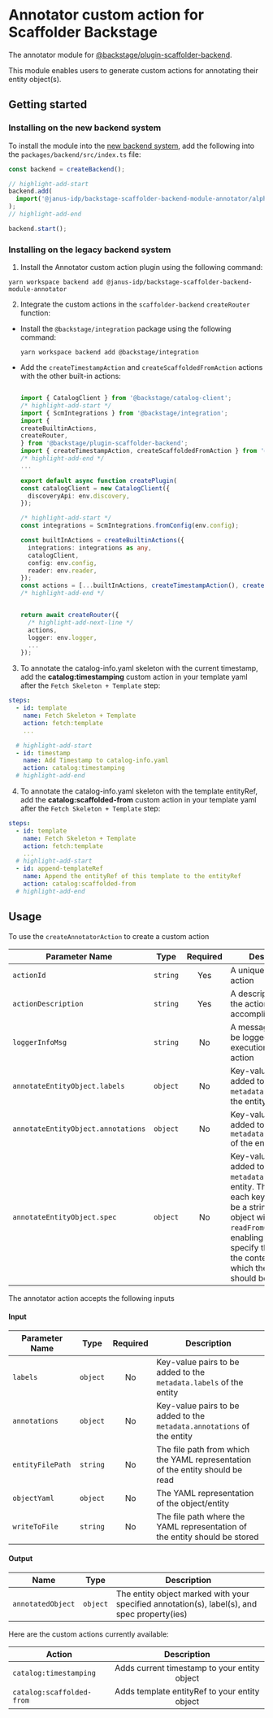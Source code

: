 # Annotator custom action for Scaffolder Backstage

The annotator module for [@backstage/plugin-scaffolder-backend](https://www.npmjs.com/package/@backstage/plugin-scaffolder-backend).

This module enables users to generate custom actions for annotating their entity object(s).

## Getting started

### Installing on the new backend system

To install the module into the [new backend system](https://backstage.io/docs/backend-system/), add the following into the `packages/backend/src/index.ts` file:

```ts title="packages/backend/src/index.ts
const backend = createBackend();

// highlight-add-start
backend.add(
  import('@janus-idp/backstage-scaffolder-backend-module-annotator/alpha'),
);
// highlight-add-end

backend.start();
```

### Installing on the legacy backend system

1. Install the Annotator custom action plugin using the following command:

```console
yarn workspace backend add @janus-idp/backstage-scaffolder-backend-module-annotator
```

2. Integrate the custom actions in the `scaffolder-backend` `createRouter` function:

- Install the `@backstage/integration` package using the following command:

  ```console
  yarn workspace backend add @backstage/integration
  ```

- Add the `createTimestampAction` and `createScaffoldedFromAction` actions with the other built-in actions:

  ```ts title="packages/backend/src/plugins/scaffolder.ts"

  import { CatalogClient } from '@backstage/catalog-client';
  /* highlight-add-start */
  import { ScmIntegrations } from '@backstage/integration';
  import {
  createBuiltinActions,
  createRouter,
  } from '@backstage/plugin-scaffolder-backend';
  import { createTimestampAction, createScaffoldedFromAction } from '@janus-idp/backstage-scaffolder-backend-module-annotator';
  /* highlight-add-end */
  ...

  export default async function createPlugin(
  const catalogClient = new CatalogClient({
    discoveryApi: env.discovery,
  });

  /* highlight-add-start */
  const integrations = ScmIntegrations.fromConfig(env.config);

  const builtInActions = createBuiltinActions({
    integrations: integrations as any,
    catalogClient,
    config: env.config,
    reader: env.reader,
  });
  const actions = [...builtInActions, createTimestampAction(), createScaffoldedFromAction()];
  /* highlight-add-end */


  return await createRouter({
    /* highlight-add-next-line */
    actions,
    logger: env.logger,
    ...
  });
  ```

3. To annotate the catalog-info.yaml skeleton with the current timestamp, add the **catalog:timestamping** custom action in your template yaml after the `Fetch Skeleton + Template` step:

```yaml title="template.yaml"
steps:
  - id: template
    name: Fetch Skeleton + Template
    action: fetch:template
    ...

  # highlight-add-start
  - id: timestamp
    name: Add Timestamp to catalog-info.yaml
    action: catalog:timestamping
  # highlight-add-end
```

4. To annotate the catalog-info.yaml skeleton with the template entityRef, add the **catalog:scaffolded-from** custom action in your template yaml after the `Fetch Skeleton + Template` step:

```yaml "title=template.yaml"
steps:
  - id: template
    name: Fetch Skeleton + Template
    action: fetch:template
    ...
  # highlight-add-start
  - id: append-templateRef
    name: Append the entityRef of this template to the entityRef
    action: catalog:scaffolded-from
  # highlight-add-end

```

## Usage

To use the `createAnnotatorAction` to create a custom action

| Parameter Name                     |   Type   | Required | Description                                                                                                                                                                                                                                              |
| ---------------------------------- | :------: | :------: | -------------------------------------------------------------------------------------------------------------------------------------------------------------------------------------------------------------------------------------------------------- |
| `actionId`                         | `string` |   Yes    | A unique id for the action                                                                                                                                                                                                                               |
| `actionDescription`                | `string` |   Yes    | A description of what the action accomplishes                                                                                                                                                                                                            |
| `loggerInfoMsg`                    | `string` |    No    | A message that will be logged upon the execution of the action                                                                                                                                                                                           |
| `annotateEntityObject.labels`      | `object` |    No    | Key-value pairs to be added to the `metadata.labels` of the entity                                                                                                                                                                                       |
| `annotateEntityObject.annotations` | `object` |    No    | Key-value pairs to be added to the `metadata.annotations` of the entity                                                                                                                                                                                  |
| `annotateEntityObject.spec`        | `object` |    No    | Key-value pairs to be added to the `metadata.spec` of the entity. The value for each key can either be a string or an object with the key `readFromContext`, enabling users to specify the path in the context from which the value should be retrieved. |

The annotator action accepts the following inputs

#### Input

| Parameter Name   |   Type   | Required | Description                                                                   |
| ---------------- | :------: | :------: | ----------------------------------------------------------------------------- |
| `labels`         | `object` |    No    | Key-value pairs to be added to the `metadata.labels` of the entity            |
| `annotations`    | `object` |    No    | Key-value pairs to be added to the `metadata.annotations` of the entity       |
| `entityFilePath` | `string` |    No    | The file path from which the YAML representation of the entity should be read |
| `objectYaml`     | `object` |    No    | The YAML representation of the object/entity                                  |
| `writeToFile`    | `string` |    No    | The file path where the YAML representation of the entity should be stored    |

#### Output

| Name              |   Type   | Description                                                                                  |
| ----------------- | :------: | -------------------------------------------------------------------------------------------- |
| `annotatedObject` | `object` | The entity object marked with your specified annotation(s), label(s), and spec property(ies) |

Here are the custom actions currently available:

| Action                    |                  Description                  |
| ------------------------- | :-------------------------------------------: |
| `catalog:timestamping`    | Adds current timestamp to your entity object  |
| `catalog:scaffolded-from` | Adds template entityRef to your entity object |
